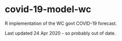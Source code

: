 # covid-19-model-wc

R implementation of the WC govt COVID-19 forecast. 

Last updated 24 Apr 2020 - so probably out of date.